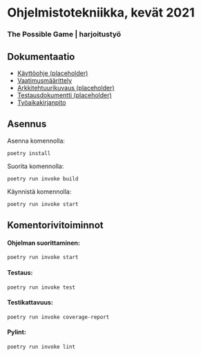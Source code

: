 # Ohjelmistotekniikka, kevät 2021
### The Possible Game | harjoitustyö

## Dokumentaatio

- [Käyttöohje (placeholder)]()
- [Vaatimusmäärittely](https://github.com/TopiasHarjunpaa/ot-harjoitustyo/blob/main/dokumentaatio/vaatimusmaarittely.md)
- [Arkkitehtuurikuvaus (placeholder)]()
- [Testausdokumentti (placeholder)]()
- [Työaikakirjanpito](https://github.com/TopiasHarjunpaa/ot-harjoitustyo/blob/main/dokumentaatio/tuntikirjanpito.md)

## Asennus

Asenna komennolla:

```
poetry install
```

Suorita komennolla:

```
poetry run invoke build
```

Käynnistä komennolla:

```
poetry run invoke start
```

## Komentorivitoiminnot

#### Ohjelman suorittaminen:

```
poetry run invoke start
```

#### Testaus:

```
poetry run invoke test
```

#### Testikattavuus:

```
poetry run invoke coverage-report
```

#### Pylint:

```
poetry run invoke lint
```
